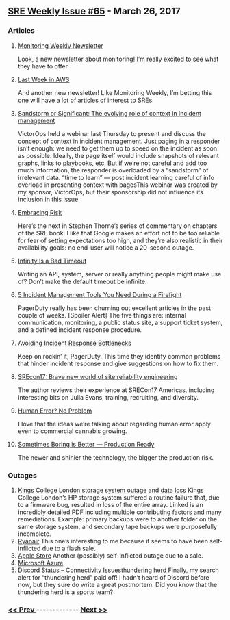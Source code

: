 ## [SRE Weekly Issue #65](https://sreweekly.com/sre-weekly-issue-65/) - March 26, 2017
### Articles

1. [Monitoring Weekly Newsletter](http://weekly.monitoring.love)

    Look, a new newsletter about monitoring! I’m really excited to see what they have to offer.
1. [Last Week in AWS](https://lastweekinaws.com/)

    And another new newsletter! Like Monitoring Weekly, I’m betting this one will have a lot of articles of interest to SREs.
1. [Sandstorm or Significant: The evolving role of context in incident management](https://devops.com/webinar-sandstorm-significant-evolving-role-context-incident-management/)

    VictorOps held a webinar last Thursday to present and discuss the concept of context in incident management. Just paging in a responder isn’t enough: we need to get them up to speed on the incident as soon as possible. Ideally, the page itself would include snapshots of relevant graphs, links to playbooks, etc. But if we’re not careful and add too much information, the responder is overloaded by a “sandstorm” of irrelevant data. “time to learn” — post incident learning careful of info overload in presenting context with pagesThis webinar was created by my sponsor, VictorOps, but their sponsorship did not influence its inclusion in this issue.
1. [Embracing Risk](https://medium.com/@jerub/embracing-risk-74bd876a64da?source=rss-3ea3ed468e7c------2)

    Here’s the next in Stephen Thorne’s series of commentary on chapters of the SRE book. I like that Google makes an effort not to be too reliable for fear of setting expectations too high, and they’re also realistic in their availability goals: no end-user will notice a 20-second outage.
1. [Infinity Is a Bad Timeout](https://dzone.com/articles/infinity-is-a-bad-timeout)

    Writing an API, system, server or really anything people might make use of? Don’t make the default timeout be infinite.
1. [5 Incident Management Tools You Need During a Firefight](https://www.pagerduty.com/blog/5-incident-management-tools/)

    PagerDuty really has been churning out excellent articles in the past couple of weeks. [Spoiler Alert] The five things are: internal communication, monitoring, a public status site, a support ticket system, and a defined incident response procedure.
1. [Avoiding Incident Response Bottlenecks](https://www.pagerduty.com/blog/avoiding-incident-response-bottlenecks/)

    Keep on rockin’ it, PagerDuty. This time they identify common problems that hinder incident response and give suggestions on how to fix them.
1. [SREcon17: Brave new world of site reliability engineering](https://blog.netsil.com/srecon17-brave-new-world-of-site-reliability-engineering-bf69cc6cd2f7)

    The author reviews their experience at SRECon17 Americas, including interesting bits on Julia Evans, training, recruiting, and diversity.
1. [Human Error? No Problem](https://www.cannabisindustryjournal.com/column/human-error-no-problem/)

    I love that the ideas we’re talking about regarding human error apply even to commercial cannabis growing.
1. [Sometimes Boring is Better — Production Ready](https://medium.com/production-ready/sometimes-boring-is-better-d16d38214186)

    The newer and shinier the technology, the bigger the production risk.
### Outages

1. [Kings College London storage system outage and data loss](https://regmedia.co.uk/2017/02/23/kcl_external_review.pdf)
    Kings College London’s HP storage system suffered a routine failure that, due to a firmware bug, resulted in loss of the entire array. Linked is an incredibly detailed PDF including multiple contributing factors and many remediations. Example: primary backups were to another folder on the same storage system, and secondary tape backups were purposefully incomplete.
1. [Ryanair](http://www.dailystar.co.uk/travel-news-cheap-uk-holidays-luxury-breaks-more-daily-star/599011/Ryanair-down-website-crashed-not-working-flight-sale)
    This one’s interesting to me because it seems to have been self-inflicted due to a flash sale.
1. [Apple Store](https://9to5mac.com/2017/03/24/apple-store-goes-down-red-iphone-and-329-ipad-on-sale-today/)
    Another (possibly) self-inflicted outage due to a sale.
1. [Microsoft Azure](http://www.silicon.co.uk/cloud/microsoft-azure-outage-207503)
1. [Discord Status – Connectivity Issuesthundering herd](https://status.discordapp.com/incidents/dj3l6lw926kl)
    Finally, my search alert for “thundering herd” paid off! I hadn’t heard of Discord before now, but they sure do write a great postmortem. Did you know that the thundering herd is a sports team?

### [ << Prev ](sreweekly-64.md) ------------- [ Next >> ](sreweekly-66.md)